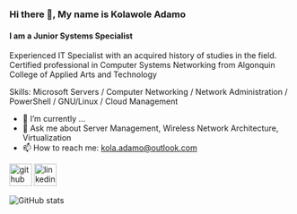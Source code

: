 

### Hi there 👋, My name is Kolawole Adamo
#### I am a Junior Systems Specialist  
Experienced IT Specialist with an acquired history of studies in the field. Certified professional in Computer Systems Networking from Algonquin College of Applied Arts and Technology

Skills: Microsoft Servers / Computer Networking / Network Administration / PowerShell / GNU/Linux / Cloud Management 

- 🌱 I’m currently ... 
- 💬 Ask me about Server Management, Wireless Network Architecture, Virtualization 
- 📫 How to reach me: kola.adamo@outlook.com 


[<img src='https://cdn.jsdelivr.net/npm/simple-icons@3.0.1/icons/github.svg' alt='github' height='40'>](https://github.com/adam0412)  [<img src='https://cdn.jsdelivr.net/npm/simple-icons@3.0.1/icons/linkedin.svg' alt='linkedin' height='40'>](https://www.linkedin.com/in/https://www.linkedin.com/in/kolawole-adamo-4376a8191//)  

![GitHub stats](https://github-readme-stats.vercel.app/api?username=adam0412&show_icons=true)  

